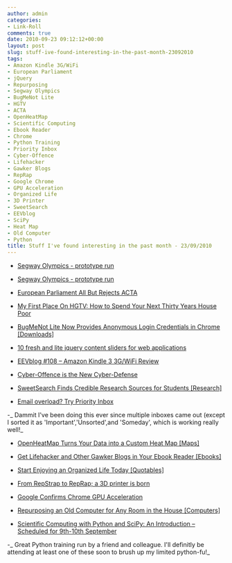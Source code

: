 ```yaml
---
author: admin
categories:
- Link-Roll
comments: true
date: 2010-09-23 09:12:12+00:00
layout: post
slug: stuff-ive-found-interesting-in-the-past-month-23092010
tags:
- Amazon Kindle 3G/WiFi
- European Parliament
- jQuery
- Repurposing
- Segway Olympics
- BugMeNot Lite
- HGTV
- ACTA
- OpenHeatMap
- Scientific Computing
- Ebook Reader
- Chrome
- Python Training
- Priority Inbox
- Cyber-Offence
- Lifehacker
- Gawker Blogs
- RepRap
- Google Chrome
- GPU Acceleration
- Organized Life
- 3D Printer
- SweetSearch
- EEVblog
- SciPy
- Heat Map
- Old Computer
- Python
title: Stuff I've found interesting in the past month - 23/09/2010
---
```



  * [Segway Olympics - prototype run](http://www.youtube.com/watch?v=m_ZCs9N372I&feature=autoshare)
  

  * [Segway Olympics - prototype run](http://www.youtube.com/watch?v=m_ZCs9N372I&feature=autoshare)
  

  * [European Parliament All But Rejects ACTA](http://rss.slashdot.org/~r/Slashdot/slashdot/~3/S3vxKhgu-ls/story01.htm)
  

  * [My First Place On HGTV: How to Spend Your Next Thirty Years House Poor](http://frugaldad.com/2010/09/06/my-first-place-on-hgtv-house-poor/)
  

  * [BugMeNot Lite Now Provides Anonymous Login Credentials in Chrome [Downloads]](http://feeds.gawker.com/~r/lifehacker/full/~3/Wlr5zm9ZzTo/bugmenot-lite-is-a-chrome-extension-that-provides-anonymous-login-credentials-with-a-click)
  

  * [10 fresh and lite jquery content sliders for web applications](http://www.webdeveloperjuice.com/2010/09/05/10-fresh-and-lite-jquery-content-sliders-for-web-applications/)
  

  * [EEVblog #108 – Amazon Kindle 3 3G/WiFi Review](http://feedproxy.google.com/~r/ElectronicsEngineeringVideoBlog/~3/CybrpWlBQTc/)
  

  * [Cyber-Offence is the New Cyber-Defense](http://www.schneier.com/blog/archives/2010/09/cyber-offence_i.html)
  

  * [SweetSearch Finds Credible Research Sources for Students [Research]](http://feeds.gawker.com/~r/lifehacker/full/~3/0Tw6mReS4n8/sweetsearch-finds-credible-primary-sources-for-students)
  

  * [Email overload? Try Priority Inbox](http://feedproxy.google.com/~r/blogspot/MKuf/~3/p3uVAG9oS18/email-overload-try-priority-inbox.html)
  
-_ Dammit I've been doing this ever since multiple inboxes came out (except I sorted it as 'Important','Unsorted',and 'Someday', which is working really well!_
  * [OpenHeatMap Turns Your Data into a Custom Heat Map [Maps]](http://feeds.gawker.com/~r/lifehacker/full/~3/90ouoDCPv7A/openheatmap-turns-your-data-into-a-custom-heat-map)
  

  * [Get Lifehacker and Other Gawker Blogs in Your Ebook Reader [Ebooks]](http://feeds.gawker.com/~r/lifehacker/full/~3/NJM8yU6ykWg/get-lifehacker-and-other-gawker-blogs-in-your-e+book-reader)
  

  * [Start Enjoying an Organized Life Today [Quotables]](http://feeds.gawker.com/~r/lifehacker/full/~3/R1QsFri1fGE/start-enjoying-an-organized-life-today)
  

  * [From RepStrap to RepRap; a 3D printer is born](http://hackaday.com/2010/08/29/from-repstrap-to-reprap-a-3d-printer-is-born/)
  

  * [Google Confirms Chrome GPU Acceleration](http://rss.slashdot.org/~r/Slashdot/slashdot/~3/WKxILmG5m4c/story01.htm)
  

  * [Repurposing an Old Computer for Any Room in the House [Computers]](http://feeds.gawker.com/~r/lifehacker/full/~3/WdVQmLmowEI/repurposing-an-old-computer-for-any-room-in-the-house)
  

  * [Scientific Computing with Python and SciPy: An Introduction – Scheduled for  9th-10th September](http://www.source-stc.co.uk/?p=49)
  
-_ Great Python training run by a friend and colleague. I'll definitly be attending at least one of these soon to brush up my limited python-fu!_ 
